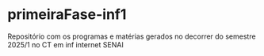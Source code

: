 # primeiraFase-inf1
Repositório com os programas e matérias gerados no decorrer do semestre 2025/1 no CT em inf internet SENAI
